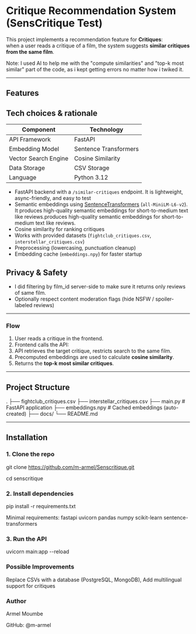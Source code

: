 # Critique Recommendation System (SensCritique Test)

This project implements a recommendation feature for **Critiques**:  
when a user reads a critique of a film, the system suggests **similar critiques from the same film**.

Note: I used AI to help me with the "compute similarities" and "top-k most similar" part of the code, as i kept getting errors no matter how i twiked it.

---

## Features

Tech choices & rationale
------------------------

| Component              | Technology               |
|------------------------|--------------------------|
| API Framework          | FastAPI                  |
| Embedding Model        | Sentence Transformers    |
| Vector Search Engine   | Cosine Similarity        |
| Data Storage           | CSV Storage              |
| Language               | Python 3.12              |

- FastAPI backend with a `/similar-critiques` endpoint.
  It is lightweight, async-friendly, and easy to test
- Semantic embeddings using [SentenceTransformers](https://www.sbert.net/) (`all-MiniLM-L6-v2`).
  It produces high-quality semantic embeddings for short-to-medium text like reviews.produces high-quality semantic embeddings for short-to-medium text like reviews.
- Cosine similarity for ranking critiques
- Works with provided datasets (`fightclub_critiques.csv`, `interstellar_critiques.csv`)
- Preprocessing (lowercasing, punctuation cleanup)
- Embedding cache (`embeddings.npy`) for faster startup

Privacy & Safety
----------------
- I did filtering by film_id server-side to make sure it returns only reviews of same film.
- Optionally respect content moderation flags (hide NSFW / spoiler-labeled reviews)

---

### Flow
1. User reads a critique in the frontend.  
2. Frontend calls the API:  
3. API retrieves the target critique, restricts search to the same film.  
4. Precomputed embeddings are used to calculate **cosine similarity**.  
5. Returns the **top-k most similar critiques**.  

---

## Project Structure
.
├── fightclub_critiques.csv
├── interstellar_critiques.csv
├── main.py # FastAPI application
├── embeddings.npy # Cached embeddings (auto-created)
├── docs/
└── README.md

---

## Installation

### 1. Clone the repo

git clone https://github.com/m-armel/Senscritique.git

cd senscritique

### 2. Install dependencies

pip install -r requirements.txt

Minimal requirements:
fastapi
uvicorn
pandas
numpy
scikit-learn
sentence-transformers

### 3. Run the API

uvicorn main:app --reload

### Possible Improvements

Replace CSVs with a database (PostgreSQL, MongoDB), 
Add multilingual support for critiques

### Author

Armel Moumbe

GitHub: @m-armel
